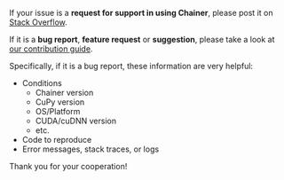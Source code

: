 If your issue is a **request for support in using Chainer**,
please post it on [Stack Overflow](https://stackoverflow.com/questions/tagged/chainer).

If it is a **bug report**, **feature request** or **suggestion**,
please take a look at [our contribution guide](http://docs.chainer.org/en/stable/contribution.html).

Specifically, if it is a bug report, these information are very helpful:

* Conditions
  - Chainer version
  - CuPy version
  - OS/Platform
  - CUDA/cuDNN version
  - etc.
* Code to reproduce
* Error messages, stack traces, or logs

Thank you for your cooperation!

